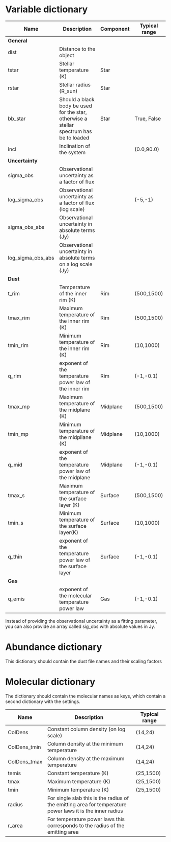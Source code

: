 
# Variable dictionary

| Name              | Description                                                                             | Component | Typical range |
| ----------------- | --------------------------------------------------------------------------------------- | --------- | ------------- |
| **General**       |                                                                                         |           |               |
| dist              | Distance to the object                                                                  |           |               |
| tstar             | Stellar temperature (K)                                                                 | Star      |               |
| rstar             | Stellar radius (R_sun)                                                                  | Star      |               |
| bb_star           | Should a black body be used for the star, otherwise a stellar spectrum has be to loaded | Star      | True, False   |
| incl              | Inclination of the system                                                               |           | (0.0,90.0)    |
| **Uncertainty**   |                                                                                         |           |               |
| sigma_obs         | Observational uncertainty as a factor of flux                                           |           |               |
| log_sigma_obs     | Observational uncertainty as a factor of flux (log scale)                               |           | (-5,-1)       |
| sigma_obs_abs     | Observational uncertainty in absolute terms (Jy)                                        |           |               |
| log_sigma_obs_abs | Observational uncertainty in absolute terms on a log scale (Jy)                         |           |               |
| **Dust**          |                                                                                         |           |               |
| t_rim             | Temperature of the inner rim (K)                                                        | Rim       | (500,1500)    |
| tmax_rim          | Maximum temperature of the inner rim (K)                                                | Rim       | (500,1500)    |
| tmin_rim          | Minimum temperature of the inner rim (K)                                                | Rim       | (10,1000)     |
| q_rim             | exponent of the temperature power law of the inner rim                                  | Rim       | (-1,-0.1)     |
| tmax_mp           | Maximum temperature of the midplane (K)                                                 | Midplane  | (500,1500)    |
| tmin_mp           | Minimum temperature of the midpllane (K)                                                | Midplane  | (10,1000)     |
| q_mid             | exponent of the temperature power law of the midplane                                   | Midplane  | (-1,-0.1)     |
| tmax_s            | Maximum temperature of the surface layer (K)                                            | Surface   | (500,1500)    |
| tmin_s            | Minimum temperature of the surface layer(K)                                             | Surface   | (10,1000)     |
| q_thin            | exponent of the temperature power law of the surface layer                              | Surface   | (-1,-0.1)     |
| **Gas**           |                                                                                         |           |               |
| q_emis            | exponent of the molecular temperature power law                                         | Gas       | (-1,-0.1)     |

Instead of providing the observational uncertainty as a fitting parameter, you can also provide an array called sig_obs with absolute values in Jy.
# Abundance dictionary

This dictionary should contain the dust file names and their scaling factors

# Molecular dictionary

The dictionary should contain the molecular names as keys, which contain a second dictionary with the settings.

| Name         | Description                                                                                               | Typical range |
| ------------ | --------------------------------------------------------------------------------------------------------- | ------------- |
| ColDens      | Constant column density (on log scale)                                                                    | (14,24)       |
| ColDens_tmin | Column density at the minimum temperature                                                                 | (14,24)       |
| ColDens_tmax | Column density at the maximum temperature                                                                 | (14,24)       |
| temis        | Constant temperature (K)                                                                                  | (25,1500)     |
| tmax         | Maximum temperature (K)                                                                                   | (25,1500)     |
| tmin         | Minimum temperature (K)                                                                                   | (25,1500)     |
| radius       | For single slab this is the radius of the emitting area for temperature power laws it is the inner radius |               |
| r_area       | For temperature power laws this corresponds to the radius of the emitting area                            |               |
